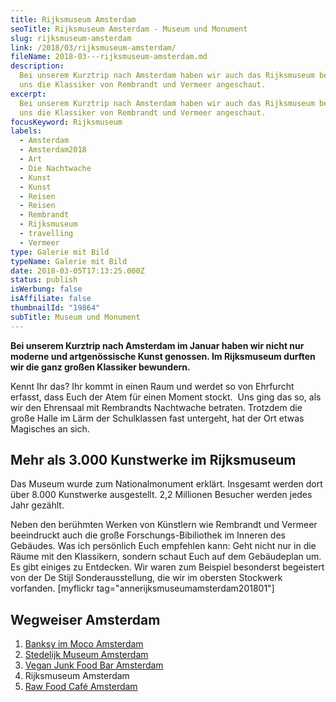 ```yaml
---
title: Rijksmuseum Amsterdam
seoTitle: Rijksmuseum Amsterdam - Museum und Monument
slug: rijksmuseum-amsterdam
link: /2018/03/rijksmuseum-amsterdam/
fileName: 2018-03---rijksmuseum-amsterdam.md
description:
  Bei unserem Kurztrip nach Amsterdam haben wir auch das Rijksmuseum besucht und
  uns die Klassiker von Rembrandt und Vermeer angeschaut.
excerpt:
  Bei unserem Kurztrip nach Amsterdam haben wir auch das Rijksmuseum besucht und
  uns die Klassiker von Rembrandt und Vermeer angeschaut.
focusKeyword: Rijksmuseum
labels:
  - Amsterdam
  - Amsterdam2018
  - Art
  - Die Nachtwache
  - Kunst
  - Kunst
  - Reisen
  - Reisen
  - Rembrandt
  - Rijksmuseum
  - travelling
  - Vermeer
type: Galerie mit Bild
typeName: Galerie mit Bild
date: 2018-03-05T17:13:25.000Z
status: publish
isWerbung: false
isAffiliate: false
thumbnailId: "19864"
subTitle: Museum und Monument
---
```


<strong>Bei unserem Kurztrip nach Amsterdam im Januar haben wir nicht nur
moderne und artgenössische Kunst genossen. Im Rijksmuseum durften wir die ganz
großen Klassiker bewundern.</strong>

Kennt Ihr das? Ihr kommt in einen Raum und werdet so von Ehrfurcht erfasst, dass
Euch der Atem für einen Moment stockt.  Uns ging das so, als wir den Ehrensaal
mit Rembrandts Nachtwache betraten. Trotzdem die große Halle im Lärm der
Schulklassen fast untergeht, hat der Ort etwas Magisches an sich.

## Mehr als 3.000 Kunstwerke im Rijksmuseum

Das Museum wurde zum Nationalmonument erklärt. Insgesamt werden dort über 8.000
Kunstwerke ausgestellt. 2,2 Millionen Besucher werden jedes Jahr gezählt.

Neben den berühmten Werken von Künstlern wie Rembrandt und Vermeer beeindruckt
auch die große Forschungs-Bibiliothek im Inneren des Gebäudes. Was ich
persönlich Euch empfehlen kann: Geht nicht nur in die Räume mit den Klassikern,
sondern schaut Euch auf dem Gebäudeplan um. Es gibt einiges zu Entdecken. Wir
waren zum Beispiel besonderst begeistert von der De Stijl Sonderausstellung, die
wir im obersten Stockwerk vorfanden. [myflickr
tag="annerijksmuseumamsterdam201801"]

## Wegweiser Amsterdam

<ol>
    <li><a href="http://cardamonchai.com/2018/01/banksy-im-moco-amsterdam/">Banksy im Moco Amsterdam</a></li>
    <li><a href="http://cardamonchai.com/2018/02/stedelijk-museum-amsterdam/">Stedelijk Museum Amsterdam</a></li>
    <li><a href="http://cardamonchai.com/2018/02/vegan-junk-food-bar-amsterdam/">Vegan Junk Food Bar Amsterdam</a></li>
    <li>Rijksmuseum Amsterdam</li>
    <li><a href="http://cardamonchai.com/2018/03/raw-food-cafe-amsterdam-zest-for-life/">Raw Food Café Amsterdam</a></li>
</ol>

